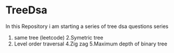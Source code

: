 # TreeDsa
In this Repository i am starting a series of tree dsa questions series
1. same tree (leetcode)
2.Symetric tree
3. Level order traversal
4.Zig zag
5.Maximum depth of binary tree
